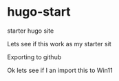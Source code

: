 # hugo-start
starter hugo site 

Lets see if this work as my starter sit 

Exporting to github

Ok lets see if I an import this to Win11

